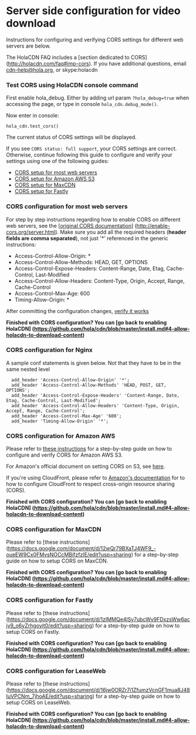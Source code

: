# Server side configuration for video download

Instructions for configuring and verifying CORS settings for different web servers are below. 

The HolaCDN FAQ includes a [section dedicated to CORS] (http://holacdn.com/faq#imp-cors). If you have additional questions, email cdn-help@hola.org, or skype:holacdn

### Test CORS using HolaCDN console command
First enable hola_debug. Either by adding url param `?hola_debug=true` when accessing the page,  or type in console `hola_cdn.debug_mode()`.

Now enter in console:
```
hola_cdn.test_cors()
```

The current status of CORS settings will be displayed.

If you see ```CORS status: full support```, your CORS settings are correct. Otherwise, continue following this guide to configure and verify your settings using one of the following guides:
- [CORS setup for most web servers](#configMostServers)
- [CORS setup for Amazon AWS S3](#configAWS)
- [CORS setup for MaxCDN](#configMaxCDN)
- [CORS setup for Fastly](#configFastly)

### <a name="configMostServers"></a>CORS configuration for most web servers

For step by step instructions regarding how to enable CORS on different web servers, see the [[original CORS documentation](http://enable-cors.org/server.html)] (http://enable-cors.org/server.html). Make sure you add all the required headers (**header fields are comma separated**), not just '*' referenced in the generic instructions:

- Access-Control-Allow-Origin: * 
- Access-Control-Allow-Methods: HEAD, GET, OPTIONS
- Access-Control-Expose-Headers: Content-Range, Date, Etag, Cache-Control, Last-Modified
- Access-Control-Allow-Headers: Content-Type, Origin, Accept, Range, Cache-Control
- Access-Control-Max-Age: 600
- Timing-Allow-Origin: *

After committing the configuration changes, [verify it works](https://docs.google.com/document/d/1aLFKeQIbs3EnSMXKjXQrseVf_XkeOlDNMDYbxnbH2N8/edit?usp=sharing)

**Finished with CORS configuration? You can [go back to enabling HolaCDN] (https://github.com/hola/cdn/blob/master/install.md#4-allow-holacdn-to-download-content)**

### <a name="configAWS"></a>CORS configuration for Nginx
A sample conf statements is given below. Not that they have to be in the same nested level
```
  add_header 'Access-Control-Allow-Origin' '*';
  add_header 'Access-Control-Allow-Methods' 'HEAD, POST, GET, OPTIONS';
  add_header 'Access-Control-Expose-Headers' 'Content-Range, Date, Etag, Cache-Control, Last-Modified';
  add_header 'Access-Control-Allow-Headers' 'Content-Type, Origin, Accept, Range, Cache-Control';
  add_header 'Access-Control-Max-Age' '600';
  add_header 'Timing-Allow-Origin' '*';
```


### <a name="configAWS"></a>CORS configuration for Amazon AWS

Please refer to [these instructions](https://docs.google.com/document/d/1RrWA7gfCLDXcjgCQOQRGs0A3IRSlvn3Ktu9zHp9j-po/edit?usp=sharing) for a step-by-step guide on how to configure and verify CORS for Amazon AWS S3.

For Amazon's official document on setting CORS on S3, see [here](http://docs.aws.amazon.com/AmazonS3/latest/dev/cors.html).

If you're using CloudFront, please refer to [Amazon's documentation](http://docs.aws.amazon.com/AmazonCloudFront/latest/DeveloperGuide/header-caching.html#header-caching-web-cors) for to how to configure CloudFront to respect cross-origin resource sharing (CORS).

**Finished with CORS configuration? You can [go back to enabling HolaCDN] (https://github.com/hola/cdn/blob/master/install.md#4-allow-holacdn-to-download-content)**

### <a name="configMaxCDN"></a>CORS configuration for MaxCDN

Please refer to [these instructions] (https://docs.google.com/document/d/12wQr79BXaTJ4WF9_-oueEW9Cx0FMvsNOCcMBifzfzIE/edit?usp=sharing) for a step-by-step guide on how to setup CORS on MaxCDN.

**Finished with CORS configuration? You can [go back to enabling HolaCDN] (https://github.com/hola/cdn/blob/master/install.md#4-allow-holacdn-to-download-content)**

### <a name="configFastly"></a>CORS configuration for Fastly

Please refer to [these instructions] (https://docs.google.com/document/d/1zIMMQe4lSy7ubcWv9FDxzsWw6acjv9_o6yZrhgoyit0/edit?usp=sharing) for a step-by-step guide on how to setup CORS on Fastly.

**Finished with CORS configuration? You can [go back to enabling HolaCDN] (https://github.com/hola/cdn/blob/master/install.md#4-allow-holacdn-to-download-content)**

### <a name="configLeaseweb"></a>CORS configuration for LeaseWeb

Please refer to [these instructions] (https://docs.google.com/document/d/16jw0ORZr7i1ZfumzVcnGF1mua8J48IuVPCNm_7jhoAE/edit?usp=sharing) for a step-by-step guide on how to setup CORS on LeaseWeb.

**Finished with CORS configuration? You can [go back to enabling HolaCDN] (https://github.com/hola/cdn/blob/master/install.md#4-allow-holacdn-to-download-content)**

